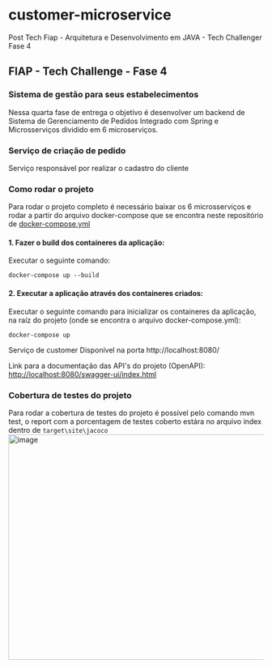 # customer-microservice
Post Tech Fiap - Arquitetura e Desenvolvimento em JAVA - Tech Challenger Fase 4

## FIAP - Tech Challenge - Fase 4

### Sistema de gestão para seus estabelecimentos

Nessa quarta fase de entrega o objetivo é desenvolver um backend de Sistema de Gerenciamento de Pedidos Integrado
com Spring e Microsserviços dividido em 6 microserviços.

### Serviço de criação de pedido  
Serviço responsável por realizar o cadastro do cliente

### Como rodar o projeto
Para rodar o projeto completo é necessário baixar os 6 microsserviços e rodar a partir do arquivo docker-compose que se encontra neste repositório de [docker-compose.yml](https://github.com/MaiconFiuza/customer-microservice/blob/main/docker-compose.yml)

#### 1. Fazer o build dos containeres da aplicação:
Executar o seguinte comando:
    
    docker-compose up --build

#### 2. Executar a aplicação através dos containeres criados:
Executar o seguinte comando para inicializar os containeres da aplicação, na raíz do projeto (onde se encontra o arquivo docker-compose.yml):

    docker-compose up


Serviço de customer
Disponível na porta http://localhost:8080/

Link para a documentação das API's do projeto (OpenAPI):
[http://localhost:8080/swagger-ui/index.html](http://localhost:8080/swagger-ui/index.html)



### Cobertura de testes do projeto 
Para rodar a cobertura de testes do projeto é possível pelo comando mvn test, o report com a porcentagem de testes coberto estára no arquivo index dentro de `target\site\jacoco`
<img width="1184" height="445" alt="image" src="https://github.com/user-attachments/assets/090c8947-e899-41b1-8c45-e3d7a880774f" />
